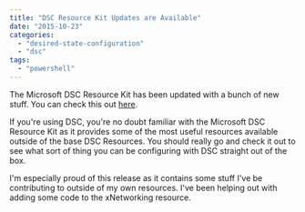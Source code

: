 ```yaml
---
title: "DSC Resource Kit Updates are Available"
date: "2015-10-23"
categories: 
  - "desired-state-configuration"
  - "dsc"
tags: 
  - "powershell"
---
```


The Microsoft DSC Resource Kit has been updated with a bunch of new stuff. You can check this out [here](http://blogs.msdn.com/b/powershell/archive/2015/10/23/dsc-resource-kit-updates-are-here.aspx).

If you're using DSC, you're no doubt familiar with the Microsoft DSC Resource Kit as it provides some of the most useful resources available outside of the base DSC Resources. You should really go and check it out to see what sort of thing you can be configuring with DSC straight out of the box.

I'm especially proud of this release as it contains some stuff I've be contributing to outside of my own resources. I've been helping out with adding some code to the xNetworking resource.

